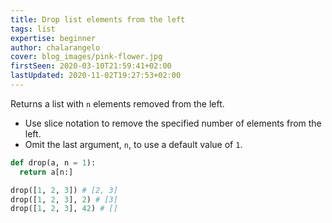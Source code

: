 ```yaml
---
title: Drop list elements from the left
tags: list
expertise: beginner
author: chalarangelo
cover: blog_images/pink-flower.jpg
firstSeen: 2020-03-10T21:59:41+02:00
lastUpdated: 2020-11-02T19:27:53+02:00
---
```


Returns a list with `n` elements removed from the left.

- Use slice notation to remove the specified number of elements from the left.
- Omit the last argument, `n`, to use a default value of `1`.

```py
def drop(a, n = 1):
  return a[n:]
```

```py
drop([1, 2, 3]) # [2, 3]
drop([1, 2, 3], 2) # [3]
drop([1, 2, 3], 42) # []
```
